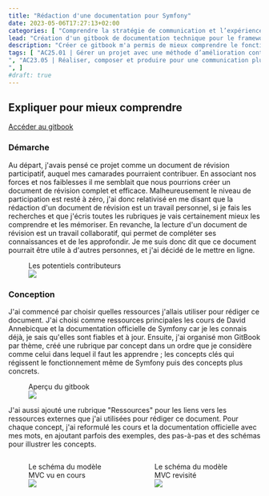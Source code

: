 ```yaml
---
title: "Rédaction d'une documentation pour Symfony"
date: 2023-05-06T17:27:13+02:00
categories: [ "Comprendre la stratégie de communication et l’expérience utilisateur", "Développer une application Web interactive" ]
lead: "Création d'un gitbook de documentation technique pour le framework Symfony à l'aide des cours de l'IUT et de la documentation officielle faisant office de document de révision."
description: "Créer ce gitbook m'a permis de mieux comprendre le fonctionnement du framework Symfony et de me familiariser avec la documentation technique au rythme de mon apprentissage. La reformulation des cours et de la documentation officielle m'amène à mieux comprendre les concepts et à les mémoriser."
tags: [ "AC25.01 | Gérer un projet avec une méthode d’amélioration continue par exemple une méthode agile
", "AC23.05 | Réaliser, composer et produire pour une communication plurimédia
", ]
#draft: true
---
```



## Expliquer pour mieux comprendre
<a href="https://cyndelherolt.gitbook.io/symfony/" target="_blank">Accéder au gitbook</a>

### Démarche

Au départ, j'avais pensé ce projet comme un document de révision participatif, auquel mes camarades pourraient
contribuer. En associant nos forces et nos faiblesses il me semblait que nous pourrions créer un document de révision
complet et efficace.
Malheureusement le niveau de participation est resté à zéro, j'ai donc relativisé en me disant que la rédaction d'un
document de révision est un travail personnel, si je fais les recherches et que j'écris toutes les rubriques je vais
certainement mieux les comprendre et les mémoriser.
En revanche, la lecture d'un document de révision est un travail collaboratif, qui permet de compléter ses connaissances
et de les approfondir. Je me suis donc dit que ce document pourrait être utile à d'autres personnes, et j'ai décidé de
le mettre en ligne.

<figure>
    <figcaption>Les potentiels contributeurs</figcaption>
    <img src="/img/symfony_doc_contributors.png"/>
</figure>


### Conception

J'ai commencé par choisir quelles ressources j'allais utiliser pour rédiger ce document. J'ai choisi comme ressources
principales les cours de David Annebicque et la documentation officielle de Symfony car je les connais déjà, je sais
qu'elles sont fiables et à jour.
Ensuite, j'ai organisé mon GitBook par thème, créé une rubrique par concept dans un ordre que je considère comme celui
dans lequel il faut les apprendre ; les concepts clés qui régissent le fonctionnement même de Symfony puis des concepts
plus concrets.

<figure>
    <figcaption>Aperçu du gitbook</figcaption>
    <img src="/img/symfony_doc1.png"/>
</figure>


J'ai aussi ajouté une rubrique "Ressources" pour les liens vers les ressources externes que j'ai utilisées pour rédiger
ce document.
Pour chaque concept, j'ai reformulé les cours et la documentation officielle avec mes mots, en ajoutant parfois des
exemples, des pas-à-pas et des schémas pour illustrer les concepts.

<div style="display: flex">
<figure style="width: 50%">
    <figcaption>Le schéma du modèle MVC vu en cours</figcaption>
    <img src="/img/symfony_doc_schema2.png"/>
</figure>
<figure style="width: 50%">
    <figcaption>Le schéma du modèle MVC revisité</figcaption>
    <img src="/img/symfony_doc_schema1.png"/>
</figure>
</div>
